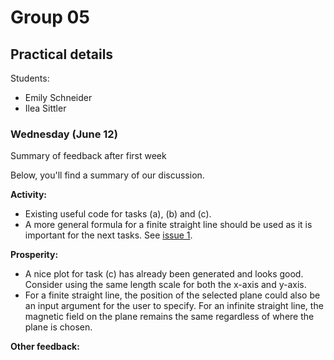 # Group 05

## Practical details

Students:

- Emily Schneider
- Ilea Sittler

### Wednesday (June 12)

Summary of feedback after first week

Below, you'll find a summary of our discussion.

**Activity:**

- Existing useful code for tasks (a), (b) and (c).
- A more general formula for a finite straight line should be used as it is important for the next tasks. See [issue 1](https://github.com/yingxingcheng/2024-python-project-feedback/issues/1).

**Prosperity:**

- A nice plot for task (c) has already been generated and looks good. Consider using the same length scale for both the x-axis and y-axis.
- For a finite straight line, the position of the selected plane could also be an input argument for the user to specify. For an infinite straight line, the magnetic field on the plane remains the same regardless of where the plane is chosen.


**Other feedback:**
